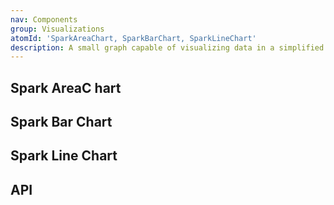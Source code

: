 ```yaml
---
nav: Components
group: Visualizations
atomId: 'SparkAreaChart, SparkBarChart, SparkLineChart'
description: A small graph capable of visualizing data in a simplified form.
---
```


## Spark AreaC hart

<code src="./demos/SparkAreaChart.tsx" center></code>

## Spark Bar Chart

<code src="./demos/SparkBarChart.tsx" center></code>

## Spark Line Chart

<code src="./demos/SparkLineChart.tsx" center></code>

## API

<API></API>
